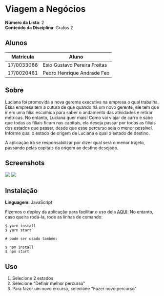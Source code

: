 # Viagem a Negócios

**Número da Lista**: 2<br>
**Conteúdo da Disciplina**: Grafos 2<br>

## Alunos

| Matrícula  | Aluno                        |
| ---------- | ---------------------------- |
| 17/0033066 | Esio Gustavo Pereira Freitas |
| 17/0020461 | Pedro Henrique Andrade Feo   |

## Sobre

Luciana foi promovida a nova gerente executiva na empresa o qual trabalha. Essa empresa tem a cutura de que quando há um novo gerente, ele tem que ir em uma filial escolhida para saber o andamento das atividades e retirar métricas. No entanto, Luciana quer mais! Como vai viajar de carro e sabe que todas as filiais ficam nas capitais, ela deseja passar por todas as filiais dos estados que passar, desde que esse percurso seja o menor possível. Informe qual o estado de origem de Luciana e qual o estado de destino.

A aplicação irá se responsabilizar por dizer qual será o menor trajeto, passando pelas capitais da origem ao destino desejado.

## Screenshots

![](https://github.com/projeto-de-algoritmos/Grafos2_viagem-a-negocios/blob/master/assets/img/Captura%20de%20tela%20de%202020-09-28%2018-39-40.png)
![](https://github.com/projeto-de-algoritmos/Grafos2_viagem-a-negocios/blob/master/assets/img/Captura%20de%20tela%20de%202020-09-28%2018-41-01.png)

## Instalação

**Linguagem**: JavaScript<br>

Fizemos o deploy da aplicação para facilitar o uso dela [AQUI](https://viagemanegocios.netlify.app/).
No entanto, caso queira rodá-la, rode as linhas de comando:

```ssh
$ yarn install
$ yarn start

# pode ser usado também:

$ npm install
$ npm start
```

## Uso

1. Selecione 2 estados
2. Selecione "Definir melhor percurso"
3. Para fazer um novo ercurso, selecione "Fazer novo percurso"
